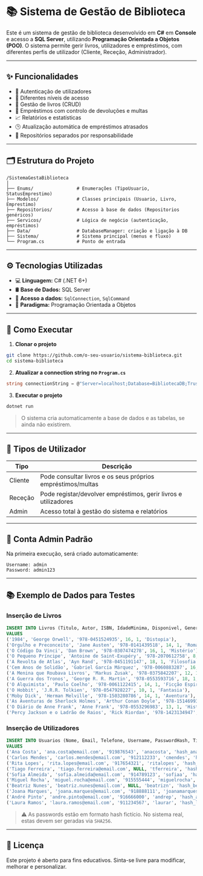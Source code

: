 
# 📚 Sistema de Gestão de Biblioteca

Este é um sistema de gestão de biblioteca desenvolvido em **C#** em **Console** e acesso a **SQL Server**, utilizando **Programação Orientada a Objetos (POO)**. O sistema permite gerir livros, utilizadores e empréstimos, com diferentes perfis de utilizador (Cliente, Receção, Administrador).

---

## ✨ Funcionalidades

- 🔐 Autenticação de utilizadores
- 👥 Diferentes níveis de acesso
- 📖 Gestão de livros (CRUD)
- 🔄 Empréstimos com controlo de devoluções e multas
- 📈 Relatórios e estatísticas
- 🕒 Atualização automática de empréstimos atrasados
- 🧠 Repositórios separados por responsabilidade

---

## 🗂️ Estrutura do Projeto

```
/SistemaGestaBiblioteca
│
├── Enums/                # Enumerações (TipoUsuario, StatusEmprestimo)
├── Modelos/              # Classes principais (Usuario, Livro, Emprestimo)
├── Repositorios/         # Acesso à base de dados (Repositorios genéricos)
├── Servicos/             # Lógica de negócio (autenticação, empréstimos)
├── Data/                 # DatabaseManager: criação e ligação à DB
├── Sistema/              # Sistema principal (menus e fluxo)
└── Program.cs            # Ponto de entrada
```

---

## ⚙️ Tecnologias Utilizadas

- 💻 **Linguagem:** C# (.NET 6+)
- 🛢 **Base de Dados:** SQL Server
- 🔗 **Acesso a dados:** `SqlConnection`, `SqlCommand`
- 🧱 **Paradigma:** Programação Orientada a Objetos

---

## 🚀 Como Executar

1. **Clonar o projeto**

```bash
git clone https://github.com/o-seu-usuario/sistema-biblioteca.git
cd sistema-biblioteca
```

2. **Atualizar a connection string no `Program.cs`**

```csharp
string connectionString = @"Server=localhost;Database=BibliotecaDB;Trusted_Connection=True;";
```

3. **Executar o projeto**

```bash
dotnet run
```

> O sistema cria automaticamente a base de dados e as tabelas, se ainda não existirem.

---

## 👥 Tipos de Utilizador

| Tipo     | Descrição                                                    |
|----------|--------------------------------------------------------------|
| Cliente  | Pode consultar livros e os seus próprios empréstimos/multas |
| Receção  | Pode registar/devolver empréstimos, gerir livros e utilizadores |
| Admin    | Acesso total à gestão do sistema e relatórios                |

---

## 📝 Conta Admin Padrão

Na primeira execução, será criado automaticamente:

```
Username: admin
Password: admin123
```

---

## 📚 Exemplo de Dados para Testes

### Inserção de Livros

```sql
INSERT INTO Livros (Titulo, Autor, ISBN, IdadeMinima, Disponivel, Genero)
VALUES
('1984', 'George Orwell', '978-0451524935', 16, 1, 'Distopia'),
('Orgulho e Preconceito', 'Jane Austen', '978-0141439518', 14, 1, 'Romance'),
('O Código Da Vinci', 'Dan Brown', '978-0307474278', 16, 1, 'Mistério'),
('O Pequeno Príncipe', 'Antoine de Saint-Exupéry', '978-2070612758', 8, 1, 'Infantil'),
('A Revolta de Atlas', 'Ayn Rand', '978-0451191147', 18, 1, 'Filosofia'),
('Cem Anos de Solidão', 'Gabriel García Márquez', '978-0060883287', 16, 1, 'Realismo Mágico'),
('A Menina que Roubava Livros', 'Markus Zusak', '978-0375842207', 12, 1, 'Drama'),
('A Guerra dos Tronos', 'George R. R. Martin', '978-0553593716', 18, 1, 'Fantasia Épica'),
('O Alquimista', 'Paulo Coelho', '978-0061122415', 14, 1, 'Ficção Espiritual'),
('O Hobbit', 'J.R.R. Tolkien', '978-0547928227', 10, 1, 'Fantasia'),
('Moby Dick', 'Herman Melville', '978-1503280786', 14, 1, 'Aventura'),
('As Aventuras de Sherlock Holmes', 'Arthur Conan Doyle', '978-1514699353', 12, 1, 'Mistério'),
('O Diário de Anne Frank', 'Anne Frank', '978-0553296983', 13, 1, 'História'),
('Percy Jackson e o Ladrão de Raios', 'Rick Riordan', '978-1423134947', 10, 1, 'Fantasia Juvenil');
```

### Inserção de Utilizadores

```sql
INSERT INTO Usuarios (Nome, Email, Telefone, Username, PasswordHash, Tipo, Idade, Ativo, MultaTotal)
VALUES
('Ana Costa', 'ana.costa@email.com', '919876543', 'anacosta', 'hash_ana_123', 1, 22, 1, 0),
('Carlos Mendes', 'carlos.mendes@email.com', '912112233', 'cmendes', 'hash_carlos_456', 2, 35, 1, 3.75),
('Rita Lopes', 'rita.lopes@email.com', '917654321', 'ritalopes', 'hash_rita_789', 1, 28, 1, 0),
('Tiago Ferreira', 'tiago.ferreira@email.com', NULL, 'tferreira', 'hash_tiago_000', 2, 45, 1, 12.50),
('Sofia Almeida', 'sofia.almeida@email.com', '914789123', 'sofiaa', 'hash_sofia_xyz', 1, 19, 1, 0),
('Miguel Rocha', 'miguel.rocha@email.com', '915555444', 'miguelrocha', 'hash_miguel_pwd', 3, 33, 1, 0),
('Beatriz Nunes', 'beatriz.nunes@email.com', NULL, 'beatrizn', 'hash_beatriz_a1b2', 1, 26, 1, 1.25),
('Joana Marques', 'joana.marques@email.com', '918888111', 'joanamarques', 'hash_joana_pass', 2, 31, 1, 0),
('André Pinto', 'andre.pinto@email.com', '916666000', 'andrep', 'hash_andre_secure', 1, 24, 0, 0),
('Laura Ramos', 'laura.ramos@email.com', '911234567', 'laurar', 'hash_laura_xyz', 1, 27, 1, 6.80);
```

> ⚠️ As passwords estão em formato hash fictício. No sistema real, estas devem ser geradas via `SHA256`.

---

## 🧾 Licença

Este projeto é aberto para fins educativos. Sinta-se livre para modificar, melhorar e personalizar.
